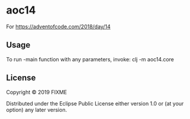 # aoc14

For https://adventofcode.com/2018/day/14

## Usage

To run -main function with any parameters, invoke:
clj -m aoc14.core 

## License

Copyright © 2019 FIXME

Distributed under the Eclipse Public License either version 1.0 or (at
your option) any later version.
